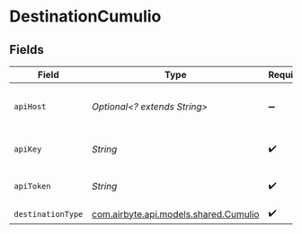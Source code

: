 # DestinationCumulio


## Fields

| Field                                                                                                                                          | Type                                                                                                                                           | Required                                                                                                                                       | Description                                                                                                                                    |
| ---------------------------------------------------------------------------------------------------------------------------------------------- | ---------------------------------------------------------------------------------------------------------------------------------------------- | ---------------------------------------------------------------------------------------------------------------------------------------------- | ---------------------------------------------------------------------------------------------------------------------------------------------- |
| `apiHost`                                                                                                                                      | *Optional<? extends String>*                                                                                                                   | :heavy_minus_sign:                                                                                                                             | URL of the Cumul.io API (e.g. 'https://api.cumul.io', 'https://api.us.cumul.io', or VPC-specific API url). Defaults to 'https://api.cumul.io'. |
| `apiKey`                                                                                                                                       | *String*                                                                                                                                       | :heavy_check_mark:                                                                                                                             | An API key generated in Cumul.io's platform (can be generated here: https://app.cumul.io/start/profile/integration).                           |
| `apiToken`                                                                                                                                     | *String*                                                                                                                                       | :heavy_check_mark:                                                                                                                             | The corresponding API token generated in Cumul.io's platform (can be generated here: https://app.cumul.io/start/profile/integration).          |
| `destinationType`                                                                                                                              | [com.airbyte.api.models.shared.Cumulio](../../models/shared/Cumulio.md)                                                                        | :heavy_check_mark:                                                                                                                             | N/A                                                                                                                                            |